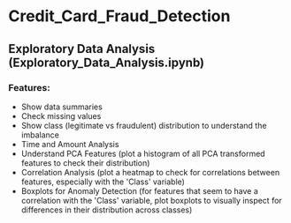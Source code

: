 # Credit_Card_Fraud_Detection
## Exploratory Data Analysis (Exploratory_Data_Analysis.ipynb)
### Features:
- Show data summaries
- Check missing values
- Show class (legitimate vs fraudulent) distribution to understand the imbalance
- Time and Amount Analysis
- Understand PCA Features (plot a histogram of all PCA transformed features to check their distribution)
- Correlation Analysis (plot a heatmap to check for correlations between features, especially with the 'Class' variable)
- Boxplots for Anomaly Detection (for features that seem to have a correlation with the 'Class' variable, plot boxplots to visually inspect for differences in their distribution across classes)

